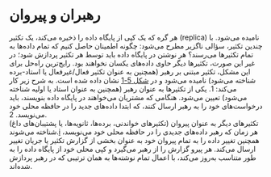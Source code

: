 # رهبران و پیروان 
هر گره که یک کپی از پایگاه داده را ذخیره می‌کند، یک تکثیر (replica) نامیده می‌شود. با چندین تکثیر،
سؤالی ناگزیر مطرح می‌شود: چگونه اطمینان حاصل کنیم که تمام داده‌ها به تمام تکثیرها می‌رسند؟ هر نوشتن در پایگاه داده باید توسط هر تکثیر پردازش شود؛ در غیر این صورت، تکثیرها دیگر
حاوی داده‌های یکسان نخواهند بود. رایج‌ترین راه‌حل برای این مشکل، تکثیر مبتنی بر رهبر
(همچنین به عنوان تکثیر فعال/غیرفعال یا استاد-برده شناخته می‌شود) نامیده می‌شود و در
[شکل 5-1](#fig_replication_leader_follower) نشان داده شده است. به شرح زیر کار می‌کند: 1. یکی از تکثیرها به عنوان رهبر (همچنین به عنوان استاد یا اولیه شناخته می‌شود) تعیین می‌شود. هنگامی که
مشتریان می‌خواهند در پایگاه داده بنویسند، باید درخواست‌های خود را به رهبر ارسال کنند، که ابتدا
داده‌های جدید را در حافظه محلی خود می‌نویسد. 2.  
تکثیرهای دیگر به عنوان پیروان (تکثیرهای خواندنی، برده‌ها، ثانویه‌ها، یا
پشتیبان‌های داغ) شناخته می‌شوند.[i](ch05.html#idm140605776424400) هر زمان که رهبر داده‌های جدیدی را در حافظه محلی خود می‌نویسد، همچنین
تغییر داده را به تمام پیروان خود به عنوان بخشی از گزارش تکثیر یا
جریان تغییر ارسال می‌کند. هر پیرو گزارش را از رهبر می‌گیرد و کپی محلی خود از پایگاه داده را
به طور متناسب به‌روز می‌کند، با اعمال تمام نوشته‌ها به همان ترتیبی که در رهبر پردازش شده‌اند.